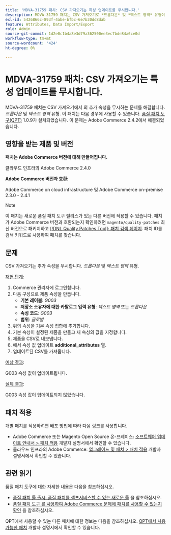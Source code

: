 ```yaml
---
title: 'MDVA-31759 패치: CSV 가져오기는 특성 업데이트를 무시합니다.'
description: MDVA-31759 패치는 CSV 가져오기로 *드롭다운* 및 *텍스트 영역* 유형이 있는 추가 속성이 무시되는 문제를 해결합니다. 이 패치는 [Quality Patches Tool (QPT)](/help/announcements/adobe-commerce-announcements/magento-quality-patches-released-new-tool-to-self-serve-quality-patches.md) 1.0.9가 설치된 경우 사용할 수 있습니다. 이 문제는 Adobe Commerce 2.4.2에서 해결되었습니다.
exl-id: 5426866c-893f-4abe-bfbc-6e7b30dd8dab
feature: Attributes, Data Import/Export
role: Admin
source-git-commit: 1d2e0c1b4a8e3d79a362500ee3ec7bde84a6ce0d
workflow-type: tm+mt
source-wordcount: '424'
ht-degree: 0%

---
```


# MDVA-31759 패치: CSV 가져오기는 특성 업데이트를 무시합니다.

MDVA-31759 패치는 CSV 가져오기에서 의 추가 속성을 무시하는 문제를 해결합니다. *드롭다운* 및 *텍스트 영역* 유형. 이 패치는 다음 경우에 사용할 수 있습니다. [품질 패치 도구(QPT)](/help/announcements/adobe-commerce-announcements/magento-quality-patches-released-new-tool-to-self-serve-quality-patches.md) 1.0.9가 설치되었습니다. 이 문제는 Adobe Commerce 2.4.2에서 해결되었습니다.

## 영향을 받는 제품 및 버전

**패치는 Adobe Commerce 버전에 대해 만들어집니다.**

클라우드 인프라의 Adobe Commerce 2.4.0

**Adobe Commerce 버전과 호환:**

Adobe Commerce on cloud infrastructure 및 Adobe Commerce on-premise 2.3.0 - 2.4.1

>[!NOTE]
>
>이 패치는 새로운 품질 패치 도구 릴리스가 있는 다른 버전에 적용할 수 있습니다. 패치가 Adobe Commerce 버전과 호환되는지 확인하려면 `magento/quality-patches` 최신 버전으로 패키지하고 [[!DNL Quality Patches Tool]: 패치 검색 페이지](https://devdocs.magento.com/quality-patches/tool.html#patch-grid). 패치 ID를 검색 키워드로 사용하여 패치를 찾습니다.

## 문제

CSV 가져오기는 추가 속성을 무시합니다. *드롭다운* 및 *텍스트 영역* 유형.

<u>재현 단계</u>:

1. Commerce 관리자에 로그인합니다.
1. 다음 구성으로 제품 속성을 만듭니다.
   * **기본 레이블**: *G003*
   * **저장소 소유자에 대한 카탈로그 입력 유형**: *텍스트 영역* 또는 *드롭다운*
   * **속성 코드**: *G003*
   * **범위**: *글로벌*
1. 위의 속성을 기본 속성 집합에 추가합니다.
1. 기본 속성이 설정된 제품을 만들고 새 속성의 값을 지정합니다.
1. 제품을 CSV로 내보냅니다.
1. 에서 속성 값 업데이트 **additional\_attributes** 열.
1. 업데이트된 CSV를 가져옵니다.

<u>예상 결과</u>:

G003 속성 값이 업데이트됩니다.

<u>실제 결과</u>:

G003 속성 값이 업데이트되지 않았습니다.

## 패치 적용

개별 패치를 적용하려면 배포 방법에 따라 다음 링크를 사용합니다.

* Adobe Commerce 또는 Magento Open Source 온-프레미스: [소프트웨어 업데이트 안내서 > 패치 적용](https://devdocs.magento.com/guides/v2.4/comp-mgr/patching/mqp.html) 개발자 설명서에서 확인할 수 있습니다.
* 클라우드 인프라의 Adobe Commerce: [업그레이드 및 패치 > 패치 적용](https://devdocs.magento.com/cloud/project/project-patch.html) 개발자 설명서에서 확인할 수 있습니다.

## 관련 읽기

품질 패치 도구에 대한 자세한 내용은 다음을 참조하십시오.

* [품질 패치 툴 출시: 품질 패치를 셀프서비스할 수 있는 새로운 툴](/help/announcements/adobe-commerce-announcements/magento-quality-patches-released-new-tool-to-self-serve-quality-patches.md) 을 참조하십시오.
* [품질 패치 도구 를 사용하여 Adobe Commerce 문제에 패치를 사용할 수 있는지 확인](/help/support-tools/patches-available-in-qpt-tool/check-patch-for-magento-issue-with-magento-quality-patches.md) 을 참조하십시오.

QPT에서 사용할 수 있는 다른 패치에 대한 정보는 다음을 참조하십시오. [QPT에서 사용 가능한 패치](https://devdocs.magento.com/quality-patches/tool.html#patch-grid) 개발자 설명서에서 확인할 수 있습니다.
